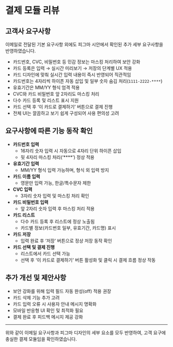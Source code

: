 # 결제 모듈 리뷰

## 고객사 요구사항  
이메일로 전달된 기본 요구사항 외에도 피그마 시안에서 확인된 추가 세부 요구사항을 반영하였습니다.  
- 카드번호, CVC, 비밀번호 등 민감 정보는 마스킹 처리하여 보안 강화  
- 카드 등록은 입력 → 실시간 미리보기 → 저장의 단계별 UX 적용  
- 카드 디자인에 맞춰 실시간 입력 내용이 즉시 반영되어 직관적임  
- 카드번호는 4자리씩 하이픈 자동 삽입 및 일부 숫자 숨김 처리(`1111-2222-****`)  
- 유효기간은 MM/YY 형식 엄격 적용  
- CVC와 카드 비밀번호 앞 2자리도 마스킹 처리  
- 다수 카드 등록 및 리스트 표시 지원  
- 카드 선택 후 ‘이 카드로 결제하기’ 버튼으로 결제 진행  
- 전체 UI는 깔끔하고 보기 쉽게 구성되어 사용 편의성 고려

## 요구사항에 따른 기능 동작 확인

- **카드번호 입력**  
  - 16자리 숫자 입력 시 자동으로 4자리 단위 하이픈 삽입  
  - 뒷 4자리 마스킹 처리(‘****’) 정상 적용  
- **유효기간 입력**  
  - MM/YY 형식 입력 가능하며, 형식 외 입력 방지  
- **카드 이름 입력**  
  - 영문만 입력 가능, 한글/특수문자 제한  
- **CVC 입력**  
  - 3자리 숫자 입력 및 마스킹 처리 확인  
- **카드 비밀번호 입력**  
  - 앞 2자리 숫자 입력 후 마스킹 처리 적용  
- **카드 리스트**  
  - 다수 카드 등록 후 리스트에 정상 노출됨  
  - 카드별 정보(카드번호 일부, 유효기간, 카드명) 표시  
- **카드 저장**  
  - 입력 완료 후 ‘저장’ 버튼으로 정상 저장 동작 확인  
- **카드 선택 및 결제 진행**  
  - 리스트에서 카드 선택 가능  
  - 선택 후 ‘이 카드로 결제하기’ 버튼 활성화 및 클릭 시 결제 흐름 정상 작동

## 추가 개선 및 제안사항

- 보안 강화를 위해 입력 필드 자동 완성(off) 적용 권장  
- 카드 삭제 기능 추가 고려  
- 카드 입력 오류 시 사용자 안내 메시지 명확화  
- 모바일 반응형 UI 확인 및 최적화 필요  
- 결제 완료 후 피드백 메시지 제공 강화  

---

위와 같이 이메일 요구사항과 피그마 디자인의 세부 요소를 모두 반영하여, 고객 요구에 충실한 결제 모듈임을 확인하였습니다.
